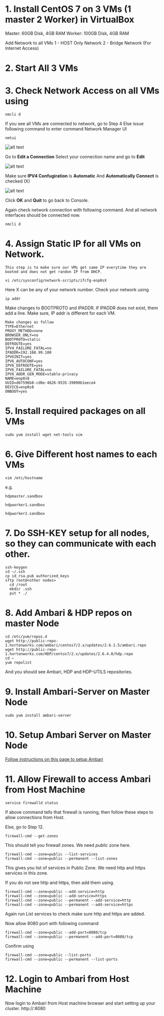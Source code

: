 # 1. Install CentOS 7 on 3 VMs (1 master 2 Worker) in VirtualBox
  Master: 60GB Disk, 4GB RAM
  Worker: 100GB Disk, 4GB RAM
	
  Add Network to all VMs
  1 - HOST Only Network
  2 - Bridge Network (For Internet Access)
	
# 2. Start All 3 VMs

# 3. Check Network Access on all VMs using 
  ```console
  nmcli d
  ```
  If you see all VMs are connected to network, go to Step 4
  Else issue following command to enter command Network Manager UI
  ```console
  nmtui
  ```
  ![alt text](/items/1.PNG)
  
  Go to **Edit a Connection**
  Select your connection name and go to **Edit**
  
  ![alt text](/items/2.PNG)

  Make sure **IPV4 Confugiration** is **Automatic**
  And **Automatically Connect** is checked (X)
  
  ![alt text](/items/3.PNG)

  Click **OK** and **Quit** to go back to Console.
  
  Again check network connection with following command. And all network interfaces should be connected now.
  ```console
  nmcli d
  ```
# 4. Assign Static IP for all VMs on Network. 
	This step is to make sure our VMs get same IP everytime they are booted and does not get randon IP from DHCP.
  ```console
  vi /etc/sysconfig/network-scripts/ifcfg-enp0sX
  ```
  Here X can be any of your network number. Check your network using
  ```console
  ip addr
  ```
  Make changes to BOOTPROTO and IPADDR. If IPADDR does not exist, them add a line. 
  Make sure, IP addr is different for each VM.

  ```console
  Make changes as follow
  TYPE=Ethernet                             
  PROXY_METHOD=none                         
  BROWSER_ONLY=no                           
  BOOTPROTO=static                          
  DEFROUTE=yes                              
  IPV4_FAILURE_FATAL=no                     
  IPADDR=192.168.99.100                     
  IPV6INIT=yes                              
  IPV6_AUTOCONF=yes                         
  IPV6_DEFROUTE=yes                         
  IPV6_FAILURE_FATAL=no                     
  IPV6_ADDR_GEN_MODE=stable-privacy         
  NAME=enp0s8                               
  UUID=d67596b8-cd0e-4626-9535-39090b1eece4 
  DEVICE=enp0s8                             
  ONBOOT=yes      
  ```
# 5. Install required packages on all VMs
  ```console
  sudo yum install wget net-tools vim 
  ```
# 6. Give Different host names to each VMs
  ```console
  vim /etc/hostname
  ```
  
  e.g.
  ```console
  hdpmaster.sandbox
  ```
  ```console
  hdpworker1.sandbox
  ```
  ```console
  hdpworker2.sandbox
  ```

# 7. Do SSH-KEY setup for all nodes, so they can communicate with each other.
  ```console
  ssh-keygen
  cd ~/.ssh
  cp id_rsa.pub authorized_keys
  sftp root@<other nodes>
	cd /root
	mkdir .ssh
	put * ./
  ```

# 8. Add Ambari & HDP repos on master Node
  ```console
  cd /etc/yum/repos.d
  wget http://public-repo-1.hortonworks.com/ambari/centos7/2.x/updates/2.6.1.5/ambari.repo
  wget http://public-repo-1.hortonworks.com/HDP/centos7/2.x/updates/2.6.4.0/hdp.repo
  cd ~
  yum repolist
  ```
  And you should see Ambari, HDP and HDP-UTILS repositories.
  
# 9. Install Ambari-Server on Master Node
  ```console
  sudo yum install ambari-server
  ```
  
# 10. Setup Ambari Server on Master Node
  [Follow instructions on this page to setup Ambari](https://docs.hortonworks.com/HDPDocuments/Ambari-2.6.1.5/bk_ambari-installation/content/set_up_the_ambari_server.html)

# 11. Allow Firewall to access Ambari from Host Machine
  ```console
  service firewalld status
  ```
  If above command tells that firewall is running, then follow these steps to allow connections from Host. 
  
  Else, go to Step 12.
  
  ```console
  firewall-cmd --get-zones
  ```
  This should tell you firewall zones. We need *public* zone here.
  ```console
  firewall-cmd --zone=public --list-services
  firewall-cmd --zone=public --permanent --list-zones
  ```
  This gives you list of services in Public Zone. We need http and https services in this zone. 
  
  If you do not see http and https, then add them using.
  ```console
  firewall-cmd --zone=public --add-service=http
  firewall-cmd --zone=public --add-service=https
  firewall-cmd --zone=public --permanent --add-service=http
  firewall-cmd --zone=public --permanent --add-service=https
  ```
  Again run List services to check make sure http and https are added.
  
  Now allow 8080 port with following command
  ```console
  firewall-cmd --zone=public --add-port=8080/tcp
  firewall-cmd --zone=public --permanent --add-port=8080/tcp
  ```
  
  Confirm using 
  ```console
  firewall-cmd --zone=public --list-ports
  firewall-cmd --zone=public --permanent --list-ports
  ```

# 12. Login to Ambari from Host Machine 
  Now login to Ambari from Host machine browser and start setting up your cluster.
  http://<masternode>:8080
